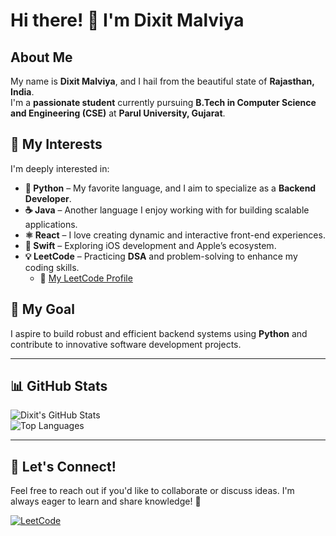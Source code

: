 # Hi there! 👋 I'm Dixit Malviya  

## About Me  
My name is **Dixit Malviya**, and I hail from the beautiful state of **Rajasthan, India**.  
I'm a **passionate student** currently pursuing **B.Tech in Computer Science and Engineering (CSE)** at **Parul University, Gujarat**.  

## 🚀 My Interests  
I'm deeply interested in:  
- **🐍 Python** – My favorite language, and I aim to specialize as a **Backend Developer**.  
- **☕ Java** – Another language I enjoy working with for building scalable applications.  
- **⚛️ React** – I love creating dynamic and interactive front-end experiences.  
- **🍏 Swift** – Exploring iOS development and Apple’s ecosystem.  
- **💡 LeetCode** – Practicing **DSA** and problem-solving to enhance my coding skills.  
  - 🔗 [My LeetCode Profile](https://leetcode.com/u/dixit_malviyaa/)  

## 🎯 My Goal  
I aspire to build robust and efficient backend systems using **Python** and contribute to innovative software development projects.  

---

## 📊 GitHub Stats  
![Dixit's GitHub Stats](https://github-readme-stats.vercel.app/api?username=dixit-00&show_icons=true&theme=radical)  
![Top Languages](https://github-readme-stats.vercel.app/api/top-langs/?username=dixit-00&layout=compact&theme=radical)  

---

## 🔗 Let's Connect!  
Feel free to reach out if you'd like to collaborate or discuss ideas. I'm always eager to learn and share knowledge! 🚀  

[![LeetCode](https://img.shields.io/badge/LeetCode-000?style=for-the-badge&logo=leetcode&logoColor=FFA116)](https://leetcode.com/u/dixit_malviyaa/)  
